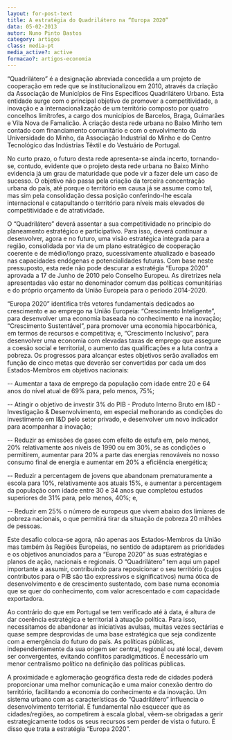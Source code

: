 ```yaml
---
layout: for-post-text
title: A estratégia do Quadrilátero na “Europa 2020”
data: 05-02-2013
autor: Nuno Pinto Bastos
category: artigos
class: media-pt
media_active?: active
formacao?: artigos-economia
---
```


“Quadrilátero” é a designação abreviada concedida a um projeto de cooperação em rede que se institucionalizou em 2010, através da criação da Associação de Municípios de Fins Específicos Quadrilátero Urbano. Esta entidade surge com o principal objetivo de promover a competitividade, a inovação e a internacionalização de um território composto por quatro concelhos limítrofes, a cargo dos municípios de Barcelos, Braga, Guimarães e Vila Nova de Famalicão. A criação desta rede urbana no Baixo Minho tem contado com financiamento comunitário e com o envolvimento da Universidade do Minho, da Associação Industrial do Minho e do Centro Tecnológico das Indústrias Têxtil e do Vestuário de Portugal.

No curto prazo, o futuro desta rede apresenta-se ainda incerto, tornando-se, contudo, evidente que o projeto desta rede urbana no Baixo Minho evidencia já um grau de maturidade que pode vir a fazer dele um caso de sucesso. O objetivo não passa pela criação da terceira concentração urbana do país, até porque o território em causa já se assume como tal, mas sim pela consolidação dessa posição conferindo-lhe escala internacional e catapultando o território para níveis mais elevados de competitividade e de atratividade.

O “Quadrilátero” deverá assentar a sua competitividade no princípio do planeamento estratégico e participativo. Para isso, deverá continuar a desenvolver, agora e no futuro, uma visão estratégica integrada para a região, consolidada por via de um plano estratégico de cooperação coerente e de médio/longo prazo, sucessivamente atualizado e baseado nas capacidades endógenas e potencialidades futuras. Com base neste pressuposto, esta rede não pode descurar a estratégia “Europa 2020” aprovada a 17 de Junho de 2010 pelo Conselho Europeu. As diretrizes nela apresentadas vão estar no denominador comum das políticas comunitárias e do próprio orçamento da União Europeia para o período 2014-2020.

“Europa 2020” identifica três vetores fundamentais dedicados ao crescimento e ao emprego na União Europeia: “Crescimento Inteligente”, para desenvolver uma economia baseada no conhecimento e na inovação; “Crescimento Sustentável”, para promover uma economia hipocarbónica, em termos de recursos e competitiva; e, “Crescimento Inclusivo”, para desenvolver uma economia com elevadas taxas de emprego que assegure a coesão social e territorial, o aumento das qualificações e a luta contra a pobreza. Os progressos para alcançar estes objetivos serão avaliados em função de cinco metas que deverão ser convertidas por cada um dos Estados-Membros em objetivos nacionais:

-- Aumentar a taxa de emprego da população com idade entre 20 e 64 anos do nível atual de 69% para, pelo menos, 75%;

-- Atingir o objetivo de investir 3% do PIB - Produto Interno Bruto em I&D - Investigação & Desenvolvimento, em especial melhorando as condições do investimento em I&D pelo setor privado, e desenvolver um novo indicador para acompanhar a inovação;

-- Reduzir as emissões de gases com efeito de estufa em, pelo menos, 20% relativamente aos níveis de 1990 ou em 30%, se as condições o permitirem, aumentar para 20% a parte das energias renováveis no nosso consumo final de energia e aumentar em 20% a eficiência energética;

-- Reduzir a percentagem de jovens que abandonam prematuramente a escola para 10%, relativamente aos atuais 15%, e aumentar a percentagem da população com idade entre 30 e 34 anos que completou estudos superiores de 31% para, pelo menos, 40%; e,

-- Reduzir em 25% o número de europeus que vivem abaixo dos limiares de pobreza nacionais, o que permitirá tirar da situação de pobreza 20 milhões de pessoas.

Este desafio coloca-se agora, não apenas aos Estados-Membros da União mas também às Regiões Europeias, no sentido de adaptarem as prioridades e os objetivos anunciados para a “Europa 2020” às suas estratégias e planos de ação, nacionais e regionais. O “Quadrilátero” tem aqui um papel importante a assumir, contribuindo para reposicionar o seu território (cujos contributos para o PIB são tão expressivos e significativos) numa ótica de desenvolvimento e de crescimento sustentado, com base numa economia que se quer do conhecimento, com valor acrescentado e com capacidade exportadora.

Ao contrário do que em Portugal se tem verificado até à data, é altura de dar coerência estratégica e territorial à atuação política. Para isso, necessitamos de abandonar as iniciativas avulsas, muitas vezes sectárias e quase sempre desprovidas de uma base estratégica que seja condizente com a emergência do futuro do país. As políticas públicas, independentemente da sua origem ser central, regional ou até local, devem ser convergentes, evitando conflitos paradigmáticos. É necessário um menor centralismo político na definição das políticas públicas.

A proximidade e aglomeração geográfica desta rede de cidades poderá proporcionar uma melhor comunicação e uma maior conexão dentro do território, facilitando a economia do conhecimento e da inovação. Um sistema urbano com as características do “Quadrilátero” influencia o desenvolvimento territorial. É fundamental não esquecer que as cidades/regiões,  ao competirem à escala global, vêem-se obrigadas a gerir estrategicamente todos os seus recursos sem perder de vista o futuro. É disso que trata a estratégia “Europa 2020”.